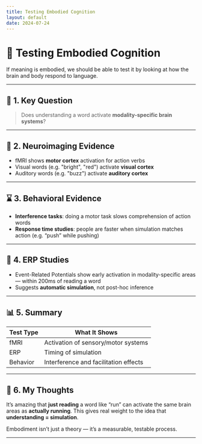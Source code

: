 ```yaml
---
title: Testing Embodied Cognition
layout: default
date: 2024-07-24
---
```


# 🧪 Testing Embodied Cognition

If meaning is embodied, we should be able to test it by looking at how the brain and body respond to language.

---

## 🧠 1. Key Question

> Does understanding a word activate **modality-specific brain systems**?

---

## 🔬 2. Neuroimaging Evidence

- fMRI shows **motor cortex** activation for action verbs
- Visual words (e.g. "bright", "red") activate **visual cortex**
- Auditory words (e.g. "buzz") activate **auditory cortex**

---

## ⌛ 3. Behavioral Evidence

- **Interference tasks**: doing a motor task slows comprehension of action words
- **Response time studies**: people are faster when simulation matches action (e.g. “push” while pushing)

---

## 🧪 4. ERP Studies

- Event-Related Potentials show early activation in modality-specific areas — within 200ms of reading a word
- Suggests **automatic simulation**, not post-hoc inference

---

## 📊 5. Summary

| Test Type       | What It Shows                        |
|------------------|--------------------------------------|
| fMRI             | Activation of sensory/motor systems  |
| ERP              | Timing of simulation                 |
| Behavior         | Interference and facilitation effects|

---

## 💭 6. My Thoughts

It’s amazing that **just reading** a word like “run” can activate the same brain areas as **actually running**. This gives real weight to the idea that **understanding = simulation**.

Embodiment isn’t just a theory — it’s a measurable, testable process.

---